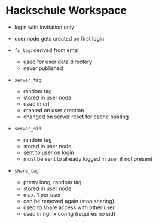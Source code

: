 # Hackschule Workspace

- login with invitation only
- user node gets created on first login

- `fs_tag`: derived from email
  - used for user data directory
  - never published
- `server_tag`:
  - random tag
  - stored in user node
  - used in url
  - created on user creation
  - changed on server reset for cache busting
- `server_sid`:
  - random tag
  - stored in user node
  - sent to user on login
  - must be sent to already logged in user if not present
- `share_tag`:
  - pretty long, random tag
  - stored in user node
  - max. 1 per user
  - can be removed again (stop sharing)
  - used to share access with other user
  - used in nginx config (requires no sid)